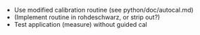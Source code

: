 - Use modified calibration routine (see python/doc/autocal.md)
- (Implement routine in rohdeschwarz, or strip out?)
- Test application (measure) without guided cal
